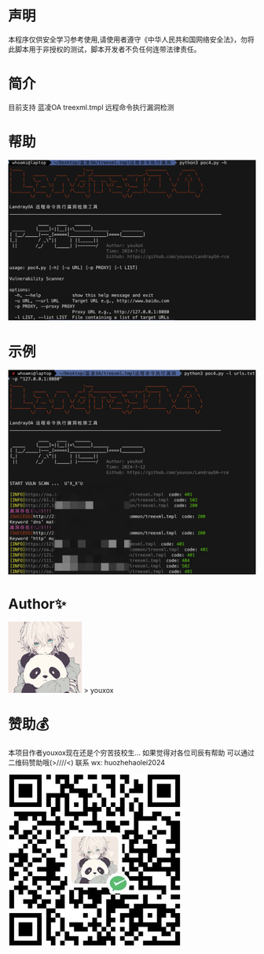 # 声明
  本程序仅供安全学习参考使用,请使用者遵守《中华人民共和国网络安全法》，勿将此脚本用于非授权的测试，脚本开发者不负任何连带法律责任。

# 简介
  目前支持 蓝凌OA treexml.tmpl 远程命令执行漏洞检测

# 帮助
![help.png](help.png)

# 示例
![p.png](p.png)

# Author✨
<img src="pic2.jpg" width="150px;">
> youxox

# 赞助💰
本项目作者youxox现在还是个穷苦技校生...
如果觉得对各位司辰有帮助 可以通过二维码赞助哦(>////<)
联系 wx: huozhehaolei2024

<img src=zanzhu.jpg>
